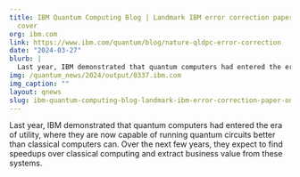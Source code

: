 ```yaml
---
title: IBM Quantum Computing Blog | Landmark IBM error correction paper on Nature
  cover
org: ibm.com
link: https://www.ibm.com/quantum/blog/nature-qldpc-error-correction
date: "2024-03-27"
blurb: |
  Last year, IBM demonstrated that quantum computers had entered the era of utility, where they are now capable of running quantum circuits better than classical computers can. Over the next few years, they expect to find speedups over classical computing and extract business value from these systems.
img: /quantum_news/2024/output/0337.ibm.com
img_caption: ""
layout: qnews
slug: ibm-quantum-computing-blog-landmark-ibm-error-correction-paper-on-nature-cover
---
```


Last year, IBM demonstrated that quantum computers had entered the era of utility, where they are now capable of running quantum circuits better than classical computers can. Over the next few years, they expect to find speedups over classical computing and extract business value from these systems.
